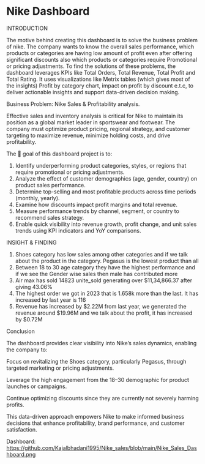 # Nike Dashboard

INTRODUCTION

The motive behind creating this dashboard is to solve the business problem of nike. The company wants to know the overall sales performance, which products or categories are having low amount of profit even after offering significant discounts also which products or categories require Promotional or pricing adjustments. 
To find the solutions of these problems, the dashboard leverages KPIs like Total Orders, Total Revenue, Total Profit and Total Rating. It uses visualizations like Metrix tables (which gives most of the insights) Profit by category chart, impact on profit by discount e.t.c, to deliver actionable insights and support data-driven decision making. 

Business Problem: Nike Sales & Profitability analysis. 

Effective sales and inventory analysis is critical for Nike to maintain its position as a global market leader in sportswear and footwear. The company must optimize product pricing, regional strategy, and customer targeting to maximize revenue, minimize holding costs, and drive profitability.

The 🎯 goal of this dashboard project is to: 
1. Identify underperforming product categories, styles, or regions that require promotional or pricing adjustments.
2. Analyze the effect of customer demographics (age, gender, country) on product sales performance.
3. Determine top-selling and most profitable products across time periods (monthly, yearly).
4. Examine how discounts impact profit margins and total revenue.
5. Measure performance trends by channel, segment, or country to recommend sales strategy.
6. Enable quick visibility into revenue growth, profit change, and unit sales trends using KPI indicators and YoY comparisons.

INSIGHT & FINDING

1. Shoes category has low sales among other categories and if we talk about the product in the category. Pegasus is the lowest product than all 
2. Between 18 to 30 age category they have the highest performance and if we see the Gender wise sales then male has contributed more 
3.  Air max has sold 14823 unite_sold generating over $11,34,866.37 after giving 43.06%
4. The highest order we got in 2023 that is 1.658k more than the last. It has increased by last year is 116
5. Revenue has increased by $2.22M from last year, we generated the revenue around $19.96M and we talk about the profit, it has increased by $0.72M

Conclusion

The dashboard provides clear visibility into Nike’s sales dynamics, enabling the company to:

Focus on revitalizing the Shoes category, particularly Pegasus, through targeted marketing or pricing adjustments.

Leverage the high engagement from the 18–30 demographic for product launches or campaigns.

Continue optimizing discounts since they are currently not severely harming profits.


This data-driven approach empowers Nike to make informed business decisions that enhance profitability, brand performance, and customer satisfaction.

Dashboard: https://github.com/Kajalbhadani1995/Nike_sales/blob/main/Nike_Sales_Dashboard.png

